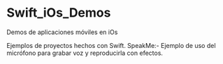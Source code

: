 # Swift_iOs_Demos
Demos de aplicaciones móviles en iOs

Ejemplos de proyectos hechos con Swift.
SpeakMe:- Ejemplo de uso del micrófono para grabar voz y reproducirla con efectos.
